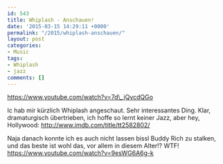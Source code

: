 ```yaml
---
id: 543
title: Whiplash - Anschauen!
date: '2015-03-15 14:29:11 +0000'
permalink: "/2015/whiplash-anschauen/"
layout: post
categories:
- Music
tags:
- Whiplash
- jazz
comments: []
---
```

<https://www.youtube.com/watch?v=7d\_jQycdQGo>

Ic hab mir kürzlich Whiplash angeschaut. Sehr interessantes Ding. Klar, dramaturgisch übertrieben, ich hoffe so lernt keiner Jazz, aber hey, Hollywood: <http://www.imdb.com/title/tt2582802/>

Naja danach konnte ich es auch nicht lassen bissl Buddy Rich zu stalken, und das beste ist wohl das, vor allem in diesem Alter!? WTF!  
<https://www.youtube.com/watch?v=9esWG6A6g-k>